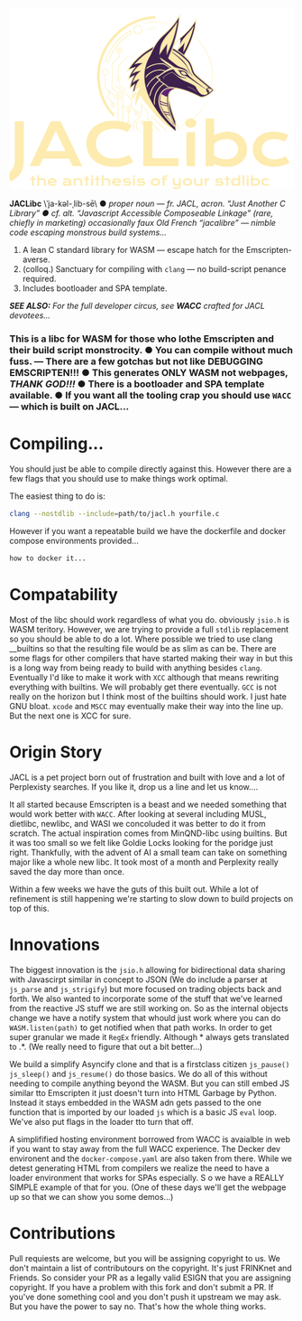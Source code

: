 ![logo](logo.svg)

**JACLibc** \ˈja-kəl-ˌlib-sē\ ● *proper noun* — *fr. JACL, acron. “Just Another C Library” ● cf. alt. “Javascript Accessible Composeable Linkage” (rare, chiefly in marketing) occasionally faux Old French “jacalibre” — nimble code escaping monstrous build systems...*

1. A lean C standard library for WASM — escape hatch for the Emscripten-averse.  
2. (colloq.) Sanctuary for compiling with `clang` — no build-script penance required.
3. Includes bootloader and SPA template.

***SEE ALSO:** For the full developer circus, see **WACC** crafted for JACL devotees...*

### This is a libc for WASM for those who lothe Emscripten and their build script monstrocity. ● You can compile without much fuss. — There are a few gotchas but not like DEBUGGING EMSCRIPTEN!!! ● This generates ONLY WASM not webpages, *THANK GOD!!!* ● There is a bootloader and SPA template available. ● If you want all the tooling crap you should use `WACC` — which is built on JACL...

# Compiling...

You should just be able to compile directly against this. However there are a few flags that you should use to make things work optimal.

The easiest thing to do is:

```bash
clang --nostdlib --include=path/to/jacl.h yourfile.c
```

However if you want a repeatable build we have the dockerfile and docker compose environments provided...

```bash
how to docker it...
```

# Compatability

Most of the libc should work regardless of what you do. obviously `jsio.h` is WASM teritory. However, we are trying to provide a full `stdlib` replacement so you should be able to do a lot.  Where possible we tried to use clang __builtins so that the resulting file would be as slim as can be. There are some flags for other compilers that have started making their way in but this is a long way from being ready to build with anything besides `clang`. Eventually I'd like to make it work with `XCC` although that means rewriting everything with builtins. We will probably get there eventually. `GCC` is not really on the horizon but I think most of the builtins should work. I just hate GNU bloat. `xcode` and `MSCC` may eventually make their way into the line up. But the next one is XCC for sure.

# Origin Story

JACL is a pet project born out of frustration and built with love and a lot of Perplexisty searches. If you like it, drop us a line and let us know....

It all started because Emscripten is a beast and we needed something that would work better with `WACC`. After looking at several including MUSL, dietlibc, newlibc, and WASI we concoluded it was better to do it from scratch. The actual inspiration comes from MinQND-libc using builtins. But it was too small so we felt like Goldie Locks looking for the poridge just right. Thankfully, with the advent of AI a small team can take on something major like a whole new libc. It took most of a month and Perplexity really saved the day more than once.

Within a few weeks we have the guts of this built out. While a lot of refinement is still happening we're starting to slow down to build projects on top of this.

# Innovations

The biggest innovation is the `jsio.h` allowing for bidirectional data sharing with Javascirpt similar in concept to JSON (We do include a parser at `js_parse` and `js_strigify`) but more focused on trading objects back and forth. We also wanted to incorporate some of the stuff that we've learned from the reactive JS stuff we are still working on. So as the internal objects change we have a notify system that whould just work where you can do `WASM.listen(path)` to get notified when that path works. In order to get super granular we made it `RegEx` friendly. Although * always gets translated to .*. (We really need to figure that out a bit better...)

We build a simplify Asyncify clone and that is a firstclass citizen `js_pause()` `js_sleep()` and `js_resume()` do those basics. We do all of this without needing to compile anything beyond the WASM. But you can still embed JS similar tto Emscripten it just doesn't turn into HTML Garbage by Python. Instead it stays embedded in the WASM adn gets passed to the one function that is imported by our loaded `js` which is a basic JS `eval` loop. We've also put flags in the loader tto turn that off.

A simplifified hosting environment borrowed from WACC is avaialble in web if you want to stay away from the full WACC experience. The Decker dev environent and the `docker-compose.yaml` are also taken from there. While we detest generating HTML from compilers we realize the need to have a loader environment that works for SPAs especially. S o we have a REALLY SIMPLE example of that for you. (One of these days we'll get the webpage up so that we can show you some demos...)

# Contributions

Pull requiests are welcome, but you will be assigning copyright to us. We don't maintain a list of contributours on the copyright. It's just FRINKnet and Friends. So consider your PR as a legally valid ESIGN that you are assigning copyright. If you have a problem with this fork and don't submit a PR. If you've done something cool and you don't push it upstream we may ask. But you have the power to say no. That's how the whole thing works.


